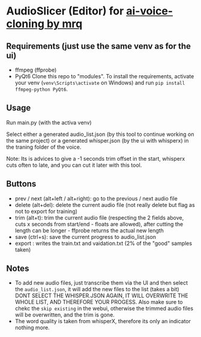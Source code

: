 # AudioSlicer (Editor) for [ai-voice-cloning by mrq](https://git.ecker.tech/mrq/ai-voice-cloning/wiki/Training)

## Requirements (just use the same venv as for the ui)

- ffmpeg (ffprobe)
- PyQt6
Clone this repo to "modules".
To install the requirements, activate your venv (`venv\Scripts\activate` on Windows) and run `pip install ffmpeg-python PyQt6`.

## Usage

Run main.py (with the activa venv)

Select either a generated audio_list.json (by this tool to continue working on the same project) or a generated whisper.json (by the ui with whisperx) in the traning folder of the voice.

Note: Its is advices to give a -1 seconds trim offset in the start, whisperx cuts often to late, and you can cut it later with this tool.

## Buttons

- prev / next (alt+left / alt+right): go to the previous / next audio file
- delete (alt+del): delete the current audio file (not really delete but flag as not to export for training)
- trim (alt+t): trim the current audio file (respecting the 2 fields above, cuts x seconds from start/end - floats are allowed), after cutting the length can be longer - ffprobe returns the actual new length
- save (ctrl+s): save the current progress to audio_list.json 
- export : writes the train.txt and vaidation.txt (2% of the "good" samples taken)

## Notes

- To add new audio files, just transcribe them via the UI and then select the `audio_list.json`, it will add the new files to the list (takes a bit) DONT SELECT THE WHISPER.JSON AGAIN, IT WILL OVERWRITE THE WHOLE LIST, AND THEREFORE YOUR PROGESS. Also make sure to chekc the `skip existing` in the webui, otherwise the trimmed audio files will be overwritten, and the trim is gone.
- The word quality is taken from whisperX, therefore its only an indicator nothing more.